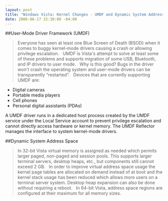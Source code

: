 ```yaml
---
layout: post
title: "Windows Vista: Kernel Changes - UMDF and Dynamic System Address Space"
date: 2006-06-17 15:30:00 -04:00
---
```


##User-Mode Driver Framework (UMDF)

> Everyone has seen at least one Blue Screen of Death (BSOD) when it comes to buggy kernel-mode drivers causing a crash or allowing privilege escalation.
 
UMDF is Vista's attempt to solve at least some of these problems and supports migration of some USB, Bluetooth, and IP drivers to user mode.
 
Why is this good? Bugs in the driver won't crash the operating system and user-mode drivers can be transparently “restarted“.
 
Devices that are currently supporting UMDF are:

 * Digital cameras 
 * Portable media players 
 * Cell phones 
 * Personal digital assistants (PDAs)	

A UMDF driver runs in a dedicated host process created by the UMDF service under the Local Service account to prevent privilege escalation and cannot directly access hardware or kernel memory. The UMDF Reflector manages the interface to system kernel-mode drivers.

##Dynamic System Address Space

> In 32-bit Vista virtual memory is assigned as needed which permits larger paged, non-paged and session pools. This supports larger terminal servers, desktop heaps, etc., but components still cannot exceed 2 GB.
 
In order to improve virtual address space usage the kernel page tables are allocated on demand instead of at boot and the kernel stack usage has been reduced which allows more users on a terminal server system. Desktop heap expansion can also be done without requiring a reboot.
 
In 64-bit Vista, address space regions are configured at their maximum for all memory sizes.
